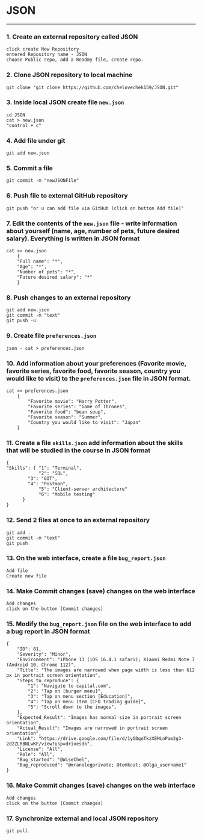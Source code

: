 # JSON
___

### 1. Create an external repository called JSON

    click create New Repository
    entered Repository name - JSON
    choose Public repo, add a Readmy file, create repo.
 
### 2. Clone JSON repository to local machine
    
    git clone "git clone https://github.com/chelovechek159/JSON.git"

### 3. Inside local JSON create file `new.json`
    cd JSON 
    cat > new.json
    "control + c"

### 4. Add file under git
    git add new.json

### 5. Commit a file
    git commit -m "newJSONFile"

### 6. Push file to external GitHub repository
    git push "or u can add file via GitHub (click on button Add file)"

### 7. Edit the contents of the `new.json` file - write information about yourself (name, age, number of pets, future desired salary). Everything is written in JSON format
    cat >> new.json 
        {
        "Full name": "*",
        "Age": "*",
        "Number of pets": "*",
        "Future desired salary": "*"
        }
 
### 8. Push changes to an external repository
    git add new.json
    git commit -m "text"
    git push -u

### 9. Create file `preferences.json`
    json - cat > preferences.json

### 10. Add information about your preferences (Favorite movie, favorite series, favorite food, favorite season, country you would like to visit) to the `preferences.json` file in JSON format.
    cat >> preferences.json
        {
            "Favorite movie": "Harry Potter",
            "Favorite series": "Game of Thrones",
            "Favorite food": "bean soup",
            "Favorite season": "Summer",
            "Country you would like to visit": "Japan"
        }

### 11. Create a file `skills.json` add information about the skills that will be studied in the course in JSON format
	{
    "Skills": { "1": "Terminal", 
	     	    "2": "SQL",  
		    "3": "GIT",
    	    "4": "Postman",
	            "5": "Client-server architecture"
	            "6": "Mobile testing"
		  }
	}
 
### 12. Send 2 files at once to an external repository
    git add .
    git commit -m "text"
    git push

### 13. On the web interface, create a file `bug_report.json`
    Add file
    Create new file
### 14. Make Commit changes (save) changes on the web interface
    Add changes
    click on the button [Commit changes]
### 15. Modify the `bug_report.json` file on the web interface to add a bug report in JSON format
    {
        "ID": 81,
        "Severity": "Minor",
        "Environment": "iPhone 13 (iOS 16.4.1 safari); Xiaomi Redmi Note 7 (Android 10, Chrome 112)",
        "Title": "The images are narrowed when page width is less than 612 px in portrait screen orientation",
        "Steps_to_reproduce": {
            "1": "Navigate to capital.com",
            "2": "Tap on [burger menu]",
            "3": "Tap on menu section [Education]",
            "4": "Tap on menu item [CFD trading guide]",
            "5": "Scroll down to the images",
        },
        "Expected_Result": "Images has normal size in portrait screen orientation",
        "Actual_Result": "Images are narrowed in portrait screen orientation",
        "Link": "https://drive.google.com/file/d/1yGDgoTkzXEMLnPam2g3-2d2ZLRBNLwKF/view?usp=drivesdk",
        "License": "All",
        "Role": "All",
        "Bug_started": "@WiseChel",
        "Bug_reproduced": "@mranolegprivate; @tomkcat; @Olga_username1"
    }

### 16. Make Commit changes (save) changes on the web interface
    Add changes
    click on the button [Commit changes]

### 17. Synchronize external and local JSON repository 
    git pull

